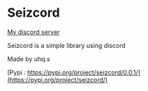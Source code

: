 # Seizcord


[My discord server](https://discord.gg/wyUuYr9DEN)


Seizcord is a simple library using discord 

Made by uhq.s


[Pypi : https://pypi.org/project/seizcord/0.0.1/](https://pypi.org/project/seizcord/)
